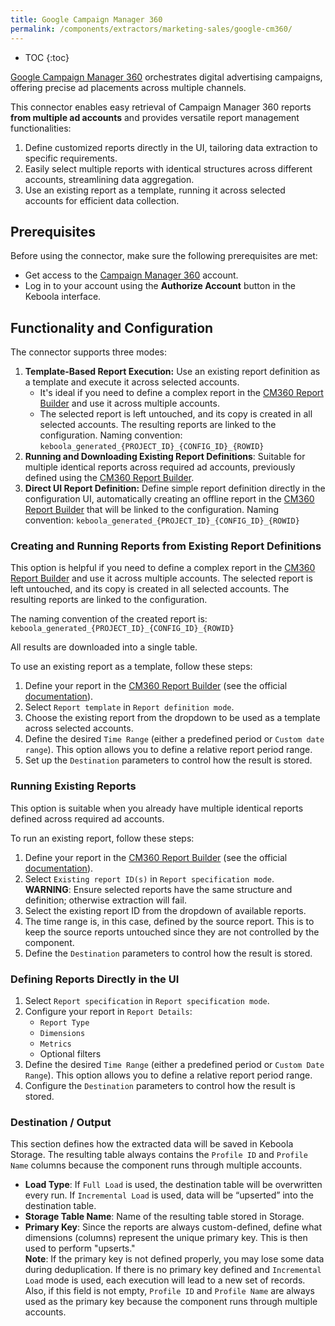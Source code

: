 ```yaml
---
title: Google Campaign Manager 360
permalink: /components/extractors/marketing-sales/google-cm360/
---
```


* TOC
{:toc}

[Google Campaign Manager 360](https://support.google.com/campaignmanager/answer/2709362?hl=en) orchestrates digital advertising campaigns, offering precise ad placements across multiple
channels. 

This connector enables easy retrieval of Campaign Manager 360 reports **from multiple ad accounts** and provides versatile report management functionalities:

1. Define customized reports directly in the UI, tailoring data extraction to specific requirements.
2. Easily select multiple reports with identical structures across different accounts, streamlining data aggregation.
3. Use an existing report as a template, running it across selected accounts for efficient data collection.

## Prerequisites
Before using the connector, make sure the following prerequisites are met:

- Get access to the [Campaign Manager 360](https://support.google.com/campaignmanager?sjid=16894252783161215189-EU#topic=2758513) account.
- Log in to your account using the **Authorize Account** button in the Keboola interface.

## Functionality and Configuration
The connector supports three modes:

1. **Template-Based Report Execution:** Use an existing report definition as a template and execute it across selected accounts.
   - It's ideal if you need to define a complex report in the [CM360 Report Builder](https://www.google.com/analytics/dfa/) and use it across multiple accounts. 
   - The selected report is left untouched, and its copy is created in all selected accounts. The resulting reports are linked to the configuration. Naming convention: `keboola_generated_{PROJECT_ID}_{CONFIG_ID}_{ROWID}`
2. **Running and Downloading Existing Report Definitions**: Suitable for multiple identical reports across required ad accounts, previously defined using the [CM360 Report Builder](https://support.google.com/campaignmanager/answer/2823849?sjid=16894252783161215189-EU&visit_id=638403222303021904-3691116343&rd=1).
3. **Direct UI Report Definition:** Define simple report definition directly in the configuration UI, automatically creating an offline report in the [CM360 Report Builder](https://www.google.com/analytics/dfa/) that will be linked to the configuration. Naming convention: `keboola_generated_{PROJECT_ID}_{CONFIG_ID}_{ROWID}`

### Creating and Running Reports from Existing Report Definitions
This option is helpful if you need to define a complex report in the [CM360 Report Builder](https://www.google.com/analytics/dfa/) and use it across multiple accounts. 
The selected report is left untouched, and its copy is created in all selected accounts. The resulting reports are linked to the configuration.

The naming convention of the created report is: `keboola_generated_{PROJECT_ID}_{CONFIG_ID}_{ROWID}`

All results are downloaded into a single table.

To use an existing report as a template, follow these steps:
1. Define your report in the [CM360 Report Builder](https://www.google.com/analytics/dfa/) (see the official [documentation](https://support.google.com/campaignmanager/answer/2823849?sjid=16894252783161215189-EU&visit_id=638403222303021904-3691116343&rd=1)).
2. Select `Report template` in `Report definition mode`.
3. Choose the existing report from the dropdown to be used as a template across selected accounts.
4. Define the desired `Time Range` (either a predefined period or `Custom date range`). This option allows you to define a relative report period range.
5. Set up the `Destination` parameters to control how the result is stored.

### Running Existing Reports

This option is suitable when you already have multiple identical reports defined across required ad accounts.

To run an existing report, follow these steps:
1. Define your report in the [CM360 Report Builder](https://www.google.com/analytics/dfa/) (see the official [documentation](https://support.google.com/campaignmanager/answer/2823849?sjid=16894252783161215189-EU&visit_id=638403222303021904-3691116343&rd=1)).
2. Select `Existing report ID(s)` in `Report specification mode`.\
   **WARNING**: Ensure selected reports have the same structure and definition; otherwise extraction will fail.
3. Select the existing report ID from the dropdown of available reports.
4. The time range is, in this case, defined by the source report. This is to keep the source reports untouched since they are not controlled by the component.
5. Define the `Destination` parameters to control how the result is stored.

### Defining Reports Directly in the UI

1. Select `Report specification` in `Report specification mode`.
2. Configure your report in `Report Details`:
   - `Report Type`
   - `Dimensions`
   - `Metrics`
   - Optional filters
3. Define the desired `Time Range` (either a predefined period or `Custom Date Range`). This option allows you to define a relative report period range.
4. Configure the `Destination` parameters to control how the result is stored.

### Destination / Output

This section defines how the extracted data will be saved in Keboola Storage. The resulting table always contains the `Profile ID` and `Profile Name` columns because the component runs through multiple accounts.

- **Load Type**: If `Full Load` is used, the destination table will be overwritten every run. If `Incremental Load` is used, data will be “upserted” into the destination table.
- **Storage Table Name**: Name of the resulting table stored in Storage.
- **Primary Key**: Since the reports are always custom-defined, define what dimensions (columns) represent the unique primary key. This is then used to perform "upserts."\
  **Note**: If the primary key is not defined properly, you may lose some data during deduplication. If there is no primary key defined and `Incremental Load` mode is used, each execution will lead to a new set of records. Also, if this field is not empty, `Profile ID` and `Profile Name` are always used as the primary key because the component runs through multiple accounts.


